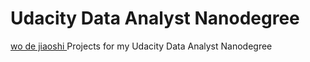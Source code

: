 # Udacity Data Analyst Nanodegree
[wo de jiaoshi ](https://cn.udacity.com/dand)
Projects for my Udacity Data Analyst Nanodegree
